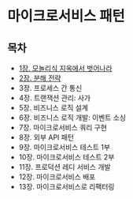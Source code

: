 # 마이크로서비스 패턴
## 목차
- [1장. 모놀리식 지옥에서 벗어나라](./contents/chapter01.md)
- [2장. 분해 전략](./contents/chapter02.md)
- 3장. 프로세스 간 통신
- 4장. 트랜잭션 관리: 사가
- 5장. 비즈니스 로직 설계
- 6장. 비즈니스 로직 개발: 이벤트 소싱
- 7장. 마이크로서비스 쿼리 구현
- 8장. 외부 API 패턴
- 9장. 마이크로서비스 테스트 1부
- 10장. 마이크로서비스 테스트 2부
- 11장. 프로덕션 레디 서비스 개발
- 12장. 마이크로서비스 배포
- 13장. 마이크로서비스로 리팩터링